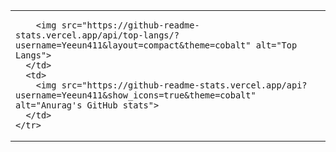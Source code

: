 <div align="center">
  
  <table>
    <tr>
      <td>
        
        <img src="https://github-readme-stats.vercel.app/api/top-langs/?username=Yeeun411&layout=compact&theme=cobalt" alt="Top Langs">
      </td>
      <td>
        <img src="https://github-readme-stats.vercel.app/api?username=Yeeun411&show_icons=true&theme=cobalt" alt="Anurag's GitHub stats">
      </td>
    </tr>
  </table>
</div>
